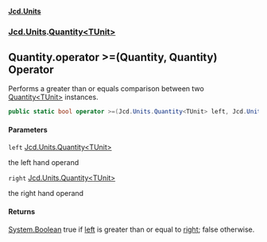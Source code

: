 #### [Jcd.Units](index.md 'index')
### [Jcd.Units](Jcd.Units.md 'Jcd.Units').[Quantity&lt;TUnit&gt;](Quantity_TUnit_.md 'Jcd.Units.Quantity<TUnit>')

## Quantity<TUnit>.operator >=(Quantity<TUnit>, Quantity<TUnit>) Operator

Performs a greater than or equals comparison between two [Quantity&lt;TUnit&gt;](Quantity_TUnit_.md 'Jcd.Units.Quantity<TUnit>') instances.

```csharp
public static bool operator >=(Jcd.Units.Quantity<TUnit> left, Jcd.Units.Quantity<TUnit> right);
```
#### Parameters

<a name='Jcd.Units.Quantity_TUnit_.op_GreaterThanOrEqual(Jcd.Units.Quantity_TUnit_,Jcd.Units.Quantity_TUnit_).left'></a>

`left` [Jcd.Units.Quantity&lt;](Quantity_TUnit_.md 'Jcd.Units.Quantity<TUnit>')[TUnit](Quantity_TUnit_.md#Jcd.Units.Quantity_TUnit_.TUnit 'Jcd.Units.Quantity<TUnit>.TUnit')[&gt;](Quantity_TUnit_.md 'Jcd.Units.Quantity<TUnit>')

the left hand operand

<a name='Jcd.Units.Quantity_TUnit_.op_GreaterThanOrEqual(Jcd.Units.Quantity_TUnit_,Jcd.Units.Quantity_TUnit_).right'></a>

`right` [Jcd.Units.Quantity&lt;](Quantity_TUnit_.md 'Jcd.Units.Quantity<TUnit>')[TUnit](Quantity_TUnit_.md#Jcd.Units.Quantity_TUnit_.TUnit 'Jcd.Units.Quantity<TUnit>.TUnit')[&gt;](Quantity_TUnit_.md 'Jcd.Units.Quantity<TUnit>')

the right hand operand

#### Returns
[System.Boolean](https://docs.microsoft.com/en-us/dotnet/api/System.Boolean 'System.Boolean')
true if [left](Quantity_TUnit_.op_GreaterThanOrEqual.6DclENKgCdc0oNx1hKqYnA.md#Jcd.Units.Quantity_TUnit_.op_GreaterThanOrEqual(Jcd.Units.Quantity_TUnit_,Jcd.Units.Quantity_TUnit_).left 'Jcd.Units.Quantity<TUnit>.op_GreaterThanOrEqual(Jcd.Units.Quantity<TUnit>, Jcd.Units.Quantity<TUnit>).left') is greater than or equal to [right](Quantity_TUnit_.op_GreaterThanOrEqual.6DclENKgCdc0oNx1hKqYnA.md#Jcd.Units.Quantity_TUnit_.op_GreaterThanOrEqual(Jcd.Units.Quantity_TUnit_,Jcd.Units.Quantity_TUnit_).right 'Jcd.Units.Quantity<TUnit>.op_GreaterThanOrEqual(Jcd.Units.Quantity<TUnit>, Jcd.Units.Quantity<TUnit>).right'); false otherwise.